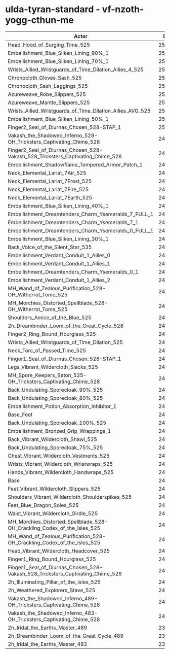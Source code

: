 # ulda-tyran-standard - vf-nzoth-yogg-cthun-me
| Actor | DPS | Increase |
|---|:---:|:---:|
|Head_Hood_of_Surging_Time_525|255133|3.10%|
|Embellishment_Blue_Silken_Lining_90%_1|252158|1.90%|
|Embellishment_Blue_Silken_Lining_70%_1|251173|1.50%|
|Wrists_Allied_Wristguards_of_Time_Dilation_Allies_4_525|250786|1.34%|
|Chronocloth_Gloves_Sash_525|250690|1.30%|
|Chronocloth_Sash_Leggings_525|250618|1.27%|
|Azureweave_Robe_Slippers_525|250235|1.12%|
|Azureweave_Mantle_Slippers_525|250231|1.12%|
|Wrists_Allied_Wristguards_of_Time_Dilation_Allies_AVG_525|250222|1.11%|
|Embellishment_Blue_Silken_Lining_50%_1|250146|1.08%|
|Finger2_Seal_of_Diurnas_Chosen_528-STAP_1|250102|1.07%|
|Vakash_the_Shadowed_Inferno_528-OH_Tricksters_Captivating_Chime_528|249888|0.98%|
|Finger2_Seal_of_Diurnas_Chosen_528-Vakash_528_Tricksters_Captivating_Chime_528|249856|0.97%|
|Embellishment_Shadowflame_Tempered_Armor_Patch_1|249838|0.96%|
|Neck_Elemental_Lariat_7Air_525|249828|0.95%|
|Neck_Elemental_Lariat_7Frost_525|249623|0.87%|
|Neck_Elemental_Lariat_7Fire_525|249619|0.87%|
|Neck_Elemental_Lariat_7Earth_525|249612|0.87%|
|Embellishment_Blue_Silken_Lining_40%_1|249444|0.80%|
|Embellishment_Dreamtenders_Charm_Ysemeralds_7_FULL_1|249443|0.80%|
|Embellishment_Dreamtenders_Charm_Ysemeralds_7_1|249100|0.66%|
|Embellishment_Dreamtenders_Charm_Ysemeralds_0_FULL_1|249065|0.65%|
|Embellishment_Blue_Silken_Lining_30%_1|248983|0.61%|
|Back_Voice_of_the_Silent_Star_535|248754|0.52%|
|Embellishment_Verdant_Conduit_1_Allies_0|248608|0.46%|
|Embellishment_Verdant_Conduit_1_Allies_1|248589|0.45%|
|Embellishment_Dreamtenders_Charm_Ysemeralds_0_1|248582|0.45%|
|Embellishment_Verdant_Conduit_1_Allies_2|248575|0.45%|
|MH_Wand_of_Zealous_Purification_528-OH_Witherrot_Tome_525|248498|0.42%|
|MH_Morchies_Distorted_Spellblade_528-OH_Witherrot_Tome_525|248413|0.38%|
|Shoulders_Amice_of_the_Blue_525|248399|0.38%|
|2h_Dreambinder_Loom_of_the_Great_Cycle_528|248233|0.31%|
|Finger2_Ring_Bound_Hourglass_525|248083|0.25%|
|Wrists_Allied_Wristguards_of_Time_Dilation_525|248029|0.23%|
|Neck_Torc_of_Passed_Time_525|248007|0.22%|
|Finger1_Seal_of_Diurnas_Chosen_528-STAP_1|247947|0.19%|
|Legs_Vibrant_Wildercloth_Slacks_525|247834|0.15%|
|MH_Spore_Keepers_Baton_525-OH_Tricksters_Captivating_Chime_528|247813|0.14%|
|Back_Undulating_Sporecloak_90%_525|247704|0.10%|
|Back_Undulating_Sporecloak_80%_525|247682|0.09%|
|Embellishment_Potion_Absorption_Inhibitor_1|247678|0.09%|
|Base_Feet|247674|0.08%|
|Back_Undulating_Sporecloak_100%_525|247661|0.08%|
|Embellishment_Bronzed_Grip_Wrappings_1|247596|0.05%|
|Back_Vibrant_Wildercloth_Shawl_525|247591|0.05%|
|Back_Undulating_Sporecloak_75%_525|247588|0.05%|
|Chest_Vibrant_Wildercloth_Vestments_525|247572|0.04%|
|Wrists_Vibrant_Wildercloth_Wristwraps_525|247562|0.04%|
|Hands_Vibrant_Wildercloth_Handwraps_525|247512|0.02%|
|Base|247465|0.00%|
|Feet_Vibrant_Wildercloth_Slippers_525|247424|-0.02%|
|Shoulders_Vibrant_Wildercloth_Shoulderspikes_525|247346|-0.05%|
|Feet_Blue_Dragon_Soles_525|247344|-0.05%|
|Waist_Vibrant_Wildercloth_Girdle_525|247047|-0.17%|
|MH_Morchies_Distorted_Spellblade_528-OH_Crackling_Codex_of_the_Isles_525|246989|-0.19%|
|MH_Wand_of_Zealous_Purification_528-OH_Crackling_Codex_of_the_Isles_525|246949|-0.21%|
|Head_Vibrant_Wildercloth_Headcover_525|246874|-0.24%|
|Finger1_Ring_Bound_Hourglass_525|246541|-0.37%|
|Finger1_Seal_of_Diurnas_Chosen_528-Vakash_528_Tricksters_Captivating_Chime_528|246511|-0.39%|
|2h_Illuminating_Pillar_of_the_Isles_525|246239|-0.50%|
|2h_Weathered_Explorers_Stave_525|246035|-0.58%|
|Vakash_the_Shadowed_Inferno_489-OH_Tricksters_Captivating_Chime_528|241482|-2.42%|
|Vakash_the_Shadowed_Inferno_483-OH_Tricksters_Captivating_Chime_528|240212|-2.93%|
|2h_Iridal_the_Earths_Master_489|236814|-4.30%|
|2h_Dreambinder_Loom_of_the_Great_Cycle_489|236622|-4.38%|
|2h_Iridal_the_Earths_Master_483|235066|-5.01%|

